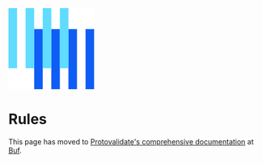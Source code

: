 ![The Buf logo](https://raw.githubusercontent.com/bufbuild/protovalidate/main/.github/buf-logo.svg) 

# Rules

This page has moved to [Protovalidate's comprehensive documentation][protovalidate] at [Buf][buf].

[buf]: https://buf.build
[protovalidate]: https://buf.build/docs/protovalidate/
